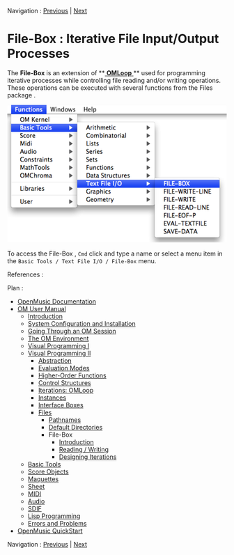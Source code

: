 Navigation : [Previous](DefDirectories "page précédente\(Default
Directories\)") | [Next](FileBoxIntro "page
suivante\(Introduction\)")


# File-Box : Iterative File Input/Output Processes

The  **File-Box** is an extension of **[ **OMLoop** ](OMLoop) ** used for
programming iterative processes while controlling file reading and/or writing
operations. These operations can be executed with several functions from the
Files package .

![](../res/fileboxmenu.png)

To access the  File-Box , `Cmd` click and type a name or select a menu item in
the `Basic Tools / Text File I/O / File-Box` menu.

References :

Plan :

  * [OpenMusic Documentation](OM-Documentation)
  * [OM User Manual](OM-User-Manual)
    * [Introduction](00-Sommaire)
    * [System Configuration and Installation](Installation)
    * [Going Through an OM Session](Goingthrough)
    * [The OM Environment](Environment)
    * [Visual Programming I](BasicVisualProgramming)
    * [Visual Programming II](AdvancedVisualProgramming)
      * [Abstraction](Abstraction)
      * [Evaluation Modes](EvalModes)
      * [Higher-Order Functions](HighOrder)
      * [Control Structures](Control)
      * [Iterations: OMLoop](OMLoop)
      * [Instances](Instances)
      * [Interface Boxes](InterfaceBoxes)
      * [Files](Files)
        * [Pathnames](Pathnames)
        * [Default Directories](DefDirectories)
        * File-Box
          * [Introduction](FileBoxIntro)
          * [Reading / Writing](ReadingWriting)
          * [Designing Iterations](FileBoxIterations)
    * [Basic Tools](BasicObjects)
    * [Score Objects](ScoreObjects)
    * [Maquettes](Maquettes)
    * [Sheet](Sheet)
    * [MIDI](MIDI)
    * [Audio](Audio)
    * [SDIF](SDIF)
    * [Lisp Programming](Lisp)
    * [Errors and Problems](errors)
  * [OpenMusic QuickStart](QuickStart-Chapters)

Navigation : [Previous](DefDirectories "page précédente\(Default
Directories\)") | [Next](FileBoxIntro "page
suivante\(Introduction\)")


